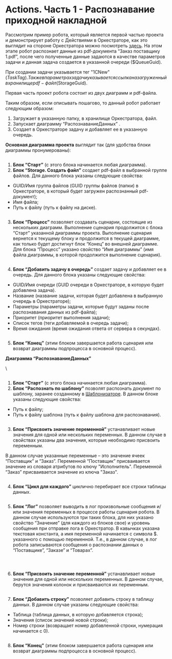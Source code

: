 # Actions. Часть 1 - Распознавание приходной накладной

Рассмотрим пример робота, который является первой частью проекта и демонстрирует работу с Действиями в Оркестраторе, как это выглядит на стороне Оркестратора можно посмотреть [здесь](../../../sherpa-orchestrator/rabota-v-sherpa-orchestrator/ekrany/deistviya/primer-sozdaniya-deistviya-i-ego-nastroiki.md). На этом этапе робот распознает данные из pdf-документа “Заказ поставщику 1.pdf”, после чего полученные данные задаются в качестве параметров задачи и данная задача создается в указанной очереди ($QueueGuid).

При создании задачи указывается тег "1CNew" ($TaskTag). Также в параметрах задачи указывается ссылка на загруженный в хранилище pdf-файл ($StorageGuid).

Первая часть проект робота состоит из двух диаграмм и pdf-файла.

Таким образом, если описывать пошагово, то данный робот работает следующим образом:

1. Загружает в указанную папку, в хранилище Оркестратора, файл.
2. Запускает диаграмму “РаспознаваниеДанных” .
3. Создает в Оркестраторе задачу и добавляет ее в указанную очередь.

**Основная диаграмма проекта** выглядит так (для удобства блоки диаграммы пронумерованы):

<figure><img src="https://lh7-rt.googleusercontent.com/docsz/AD_4nXdsHqPG9wLH5ijAktbYb2nSOkgksiX8DNBBClhVnG3ROxWDQ3NTPFmgocj5G92KnUH7GV_7N-_l092y3VUYO4NRt2n5bCajzRSM-GNOwHxCdASBWgXbRGWgGoyO_Zl3Aweq3QOsqNGG_BPGXK4zL7ihkdel?key=seA-VcSXuVgZZHNoZg11MA" alt=""><figcaption></figcaption></figure>

1. **Блок “Старт”** (с этого блока начинается любая диаграмма).
2. **Блок “Storage. Создать файл”** создает pdf-файл в выбранной группе файлов. Для данного блока указаны следующие свойства:

* GUID/Имя группа файлов (GUID группы файлов (папки) в Оркестраторе, в который будет загружен распознанный  pdf-документ);
* Имя файла;
* Путь к файлу (путь к файлу на диске).

<figure><img src="https://lh7-rt.googleusercontent.com/docsz/AD_4nXdjFcwwyRs1zkgIknpIUqD3BrW6JsKSfgDp2WJDxCl3vaIaNAATTGyw_RjhVcN_mAbmwTWZ_Yue817hlD5irsyW6juBewor4rw6-oNrSTcXohjdA63UQc1lKBH-kDA3dDY6amP6ZjwbcBzwCAwnzYmkhKc?key=seA-VcSXuVgZZHNoZg11MA" alt=""><figcaption></figcaption></figure>

3. **Блок “Процесс”** позволяет создавать сценарии, состоящие из нескольких диаграмм. Выполнение сценария продолжится с блока “Старт” указанной диаграммы проекта. Выполнение сценария вернется к текущему блоку и продолжится в текущей диаграмме, как только будет достигнут блок “Конец” во внешней диаграмме. Для блока “Процесс” указано свойство “Имя диаграммы” (имя файла диаграммы, в которой продолжится выполнение сценария).

<figure><img src="https://lh7-rt.googleusercontent.com/docsz/AD_4nXfizBIDUs5wsopSHda0hrSNPriAS7LorkuAuEKomcb60SrJDMpbVbQ1MnDQqxNWbrB3T92VT1PAmF1BUipXTKjhQQEYO-JR1z1Ul7atHEFqy8f1eNwL3O5GHwNGGGl3zxZ-ATNNKj-hEUXNZqjgbw0fmwer?key=seA-VcSXuVgZZHNoZg11MA" alt=""><figcaption></figcaption></figure>

4. **Блок “Добавить задачу в очередь”** создает задачу и добавляет ее в очередь. Для данного блока указаны следующие свойства:

* GUID/Имя очереди (GUID очереди в Оркестраторе, в которую будет добавлена задача).
* Название (название задачи, которая будет добавлена в выбранную очередь в Оркестраторе);
* Параметры (параметры задачи, которые будут заданы после распознавания данных из pdf-файла);
* Приоритет (приоритет выполнения задачи);
* Список тегов (теги добавляемой в очередь задачи);
* Время ожидания (время ожидания ответа от сервера в секундах).

<figure><img src="https://lh7-rt.googleusercontent.com/docsz/AD_4nXd_z1XMqoXAzc4CRcJFnWXZ7XyrE-Wl_uq0oCacMUrapFRUcFFknC6fMdJ0Sx9zPbLA9mvtbJTtPMNr4sCcV2eXNNEKXe4Itonz3QGqB3qum_hD_nJVhDWHRcUus9i_ItGYFcjGixVr-Jn6LuxrVXqqtnRB?key=seA-VcSXuVgZZHNoZg11MA" alt=""><figcaption></figcaption></figure>

5. **Блок “Конец”** (этим блоком завершается работа сценария или возврат диаграммы подпроцесса в основной процесс).

**Диаграмма  “РаспознаваниеДанных”**&#x20;

\


<figure><img src="https://lh7-rt.googleusercontent.com/docsz/AD_4nXcrLDZs83DoFtGLDKPf9kBJMfNtQs0fhk5A8UlS3c9i8i7i6izjgcEaP5uQVOIp2iNIx7M7U-s7r-rNXHxXGO2UmXvwTLpcrq03drQyIVY_dbsKpiYwRpA7xpa3Cp9uFJtraHmJMGZnYeZB62zwQYP7T34S?key=seA-VcSXuVgZZHNoZg11MA" alt=""><figcaption></figcaption></figure>

1. **Блок “Старт”** (с этого блока начинается любая диаграмма).
2. **Блок “Распознать по шаблону”** позволят распознать документ по шаблону, заранее созданному в [Шаблонизаторе](../../../shablonizator/). В данном блоке указаны следующие свойства:

* Путь к файлу;
* Путь к файлу шаблона (путь к файлу шаблона для распознавания).

<figure><img src="https://lh7-rt.googleusercontent.com/docsz/AD_4nXfzrGz4zskniiUAmSjiSUOyBw1fHgSahdJIP8rXNg9pao-hHxpwDp9h6X_7cAqWa-XBDFAGCIDLl76Ui3n-quZRkJSowarvK8Bbn7qEsOFE9qOoFV1vRep5h1s8lfQmPQdfz3M0iJaDQDn5xATrdtM-xOU?key=seA-VcSXuVgZZHNoZg11MA" alt=""><figcaption></figcaption></figure>

3. **Блок “Присвоить значение переменной”** устанавливает новые значения для одной или нескольких переменных. В данном случае в свойствах указаны два значения, которые необходимо присвоить переменным.&#x20;

В данном случае указанные переменные – это значение ячеек “Поставщик” и “Заказ”. Переменной “Поставщик” присваивается значение из словаря атрибутов по ключу "Исполнитель". Переменной “Заказ” присваивается значение из ключа "Заказ".

<figure><img src="https://lh7-rt.googleusercontent.com/docsz/AD_4nXcjEIl2E_xYfw7ics1wWxAlgv5SJMd_JEMyC_zMv4b_vun1aczzJV0QdAckzm9b0AYw7vbS-P5agEvDbgDU-zv7cEb9MKnsZys4PJ8Fp6BWvedZpK0iMBdLm6anV_RRhGRu2kLjesrHdfpH--IFbnbx_OSH?key=seA-VcSXuVgZZHNoZg11MA" alt=""><figcaption></figcaption></figure>

4.  **Блок “Цикл для каждого”** циклично перебирает все строки таблицы данных.&#x20;

    <figure><img src="https://lh7-rt.googleusercontent.com/docsz/AD_4nXe8L9rjRdOFnROXlZ8et_Lzx70w61uaOrPSf9TsYAQvjB8LbzWLHmMn7rgivvE7YimbN6L0FYYl-LR-fgEYPtgTGzEKRxyF1EPMGGuYf0oSlHpQUovUq1zs6RTd-bWfKPVyPBvF1XzUSLsz-lk1nXB15D7R?key=seA-VcSXuVgZZHNoZg11MA" alt=""><figcaption></figcaption></figure>
5. **Блок “Лог”** позволяет выводить в лог произвольные сообщения и/или значения переменных в процессе работы сценария робота. В данном случае используются три таких блока, для них указано свойство “Значение” (для каждого из блоков свое) и уровень сообщения при отправке лога в Оркестратор. В кавычках указана текстовая константа, а имя переменной начинается с символа $. указанного с помощью переменной. Т.е., в данном случае, в лог робота записываются сообщения о распознании данных о “Поставщике”, “Заказе” и “Товарах”.

<figure><img src="https://lh7-rt.googleusercontent.com/docsz/AD_4nXf3n0PaFWOFWPjoMkTuJgTaa-MflntCAKZspQPD2Xqes6NZTtEN1Ge-Osplpaj0jCI7cEd5ciNWdTzfuX67rAfbxgoUmO6p6BPb1aGRyf6dVVTsbtBGznd2NXjBCFzuKbfdg0sR7Dil25uKZmePRnumeNPY?key=seA-VcSXuVgZZHNoZg11MA" alt=""><figcaption></figcaption></figure>

<figure><img src="https://lh7-rt.googleusercontent.com/docsz/AD_4nXcrU5Rbtq2rXYJ5l0MbipRy-2oq0za4zY0My1271r6CQk21aKLPaU2OWN_AFhpzkeuY_sreP1annWh7KP1nL0OGZJkIw0GpLdwlQ-YkJ9fwaj9gt1ZuFRyAWOpLP4VaaRfnRZdlRVGaPB_T4CSswFV9YktD?key=seA-VcSXuVgZZHNoZg11MA" alt=""><figcaption></figcaption></figure>

<figure><img src="https://lh7-rt.googleusercontent.com/docsz/AD_4nXd_P-KwQyUvwIuGzyTyHeXvwViTGaQP86LdZCSzE75BmsWzMg0jHcP_wvYR5XvE1DXfg7PSCUU4ryNDNT6lqcvyAxYNaEvwPZUIwTrkM-zO1faEA187PgKJLhKEN3WB_xT6_eOTxTtgok7iy7_zARZKjLnN?key=seA-VcSXuVgZZHNoZg11MA" alt=""><figcaption></figcaption></figure>

6.  **Блок “Присвоить значение переменной”** устанавливает новые значения для одной или нескольких переменных. В данном случае, берутся значения колонок и присваиваются их переменным.

    <figure><img src="https://lh7-rt.googleusercontent.com/docsz/AD_4nXcod0XjQKKYkWYVOlS4QtxEOA6nqhZcTaeSguJnT_coWouNIU_YVYjU8XB9bKEe34QSDWbpL3sD5WX_nFBeJHqnoX7x_ubZUbT5_y2KwLJsxGmJA1EElWXla87pTlfRWtB9uu7x8IqcvaHfIuSm7WrwfF78?key=seA-VcSXuVgZZHNoZg11MA" alt=""><figcaption></figcaption></figure>
7. **Блок “Добавить строку”** позволяет добавить строку в таблицу данных. В данном случае указаны следующие свойства:&#x20;

* Таблица (таблица данных, в которую добавляется строка);
* Значения (список значений новой строки);
* Номер строки (возвращает номер добавленной строки, нумерация начинается с 0).

<figure><img src="https://lh7-rt.googleusercontent.com/docsz/AD_4nXevzHQrKoH3DAf3oAclDKvp1g-2MlNaXKwLNcO_YIWtuz81Zppg-rBPm7SJB8fPDYX1SEExXDhxBkYKQZIJNnXULZrW_iyzMs0T-XoDHs74V6KN3lc1gWkfFtTVSaABXpRjIueFDSOqrW_kk27h1cmxNZWE?key=seA-VcSXuVgZZHNoZg11MA" alt=""><figcaption></figcaption></figure>

8. **Блок “Конец”** (этим блоком завершается работа сценария или возврат диаграммы подпроцесса в основной процесс).

